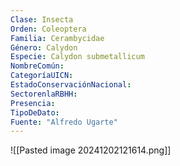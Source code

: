 ```yaml
---
Clase: Insecta
Orden: Coleoptera
Familia: Cerambycidae
Género: Calydon
Especie: Calydon submetallicum
NombreComún: 
CategoríaUICN: 
EstadoConservaciónNacional: 
SectorenlaRBHH: 
Presencia: 
TipoDeDato: 
Fuente: "Alfredo Ugarte"
---
```

![[Pasted image 20241202121614.png]]